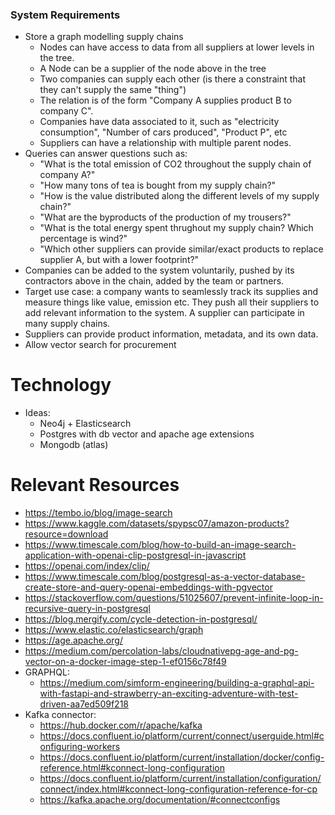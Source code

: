 ### System Requirements

* Store a graph modelling supply chains
    * Nodes can have access to data from all suppliers at lower levels in the tree.
    * A Node can be a supplier of the node above in the tree
    * Two companies can supply each other (is there a constraint that they can't supply the same "thing")
    * The relation is of the form "Company A supplies product B to company C".
    * Companies have data associated to it, such as "electricity consumption", "Number of cars produced", "Product P", etc
    * Suppliers can have a relationship with multiple parent nodes.
* Queries can answer questions such as:
    * "What is the total emission of CO2 throughout the supply chain of company A?"
    * "How many tons of tea is bought from my supply chain?"
    * "How is the value distributed along the different levels of my supply chain?"
    * "What are the byproducts of the production of my trousers?"
    * "What is the total energy spent thrughout my supply chain? Which percentage is wind?"
    * "Which other suppliers can provide similar/exact products to replace supplier A, but with a lower footprint?"
* Companies can be added to the system voluntarily, pushed by its contractors above in the chain, added by the team or partners.
* Target use case: a company wants to seamlessly track its supplies and measure things like value, emission etc. They push all their suppliers to add relevant information to the system. A supplier can participate in many supply chains.
* Suppliers can provide product information, metadata, and its own data.
* Allow vector search for procurement

# Technology

* Ideas:
    * Neo4j + Elasticsearch
    * Postgres with db vector and apache age extensions
    * Mongodb (atlas)

# Relevant Resources

* https://tembo.io/blog/image-search
* https://www.kaggle.com/datasets/spypsc07/amazon-products?resource=download
* https://www.timescale.com/blog/how-to-build-an-image-search-application-with-openai-clip-postgresql-in-javascript
* https://openai.com/index/clip/
* https://www.timescale.com/blog/postgresql-as-a-vector-database-create-store-and-query-openai-embeddings-with-pgvector
* https://stackoverflow.com/questions/51025607/prevent-infinite-loop-in-recursive-query-in-postgresql
* https://blog.mergify.com/cycle-detection-in-postgresql/
* https://www.elastic.co/elasticsearch/graph
* https://age.apache.org/
* https://medium.com/percolation-labs/cloudnativepg-age-and-pg-vector-on-a-docker-image-step-1-ef0156c78f49
* GRAPHQL:
    * https://medium.com/simform-engineering/building-a-graphql-api-with-fastapi-and-strawberry-an-exciting-adventure-with-test-driven-aa7ed509f218
* Kafka connector:
    * https://hub.docker.com/r/apache/kafka
    * https://docs.confluent.io/platform/current/connect/userguide.html#configuring-workers
    * https://docs.confluent.io/platform/current/installation/docker/config-reference.html#kconnect-long-configuration
    * https://docs.confluent.io/platform/current/installation/configuration/connect/index.html#kconnect-long-configuration-reference-for-cp
    * https://kafka.apache.org/documentation/#connectconfigs
